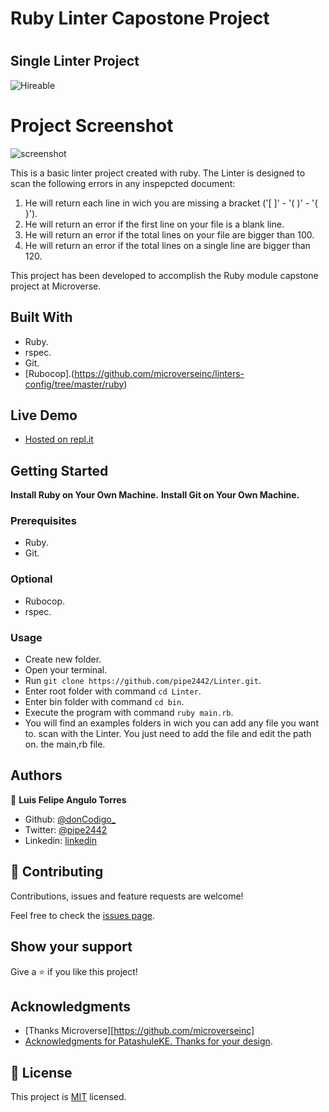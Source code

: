 # Ruby Linter Capostone Project
# 
## Single Linter Project
![Hireable](https://cdn.rawgit.com/hiendv/hireable/master/styles/default/yes.svg)

# Project Screenshot
![screenshot](https://rawcdn.githack.com/pipe2442/Linter/feature/linter/examples/linter_project_screen.PNG)


This is a basic linter project created with ruby. The Linter is designed to scan the following errors in any inspepcted document:

1. He will return each line in wich you are missing a bracket ('[ ]' - '( )' - '{ }').
2. He will return an error if the first line on your file is a blank line.
3. He will return an error if the total lines on your file are bigger than 100.
4. He will return an error if the total lines on a single line are bigger than 120.

This project has been developed to accomplish the Ruby module capstone project at Microverse.

## Built With

- Ruby.
- rspec.
- Git.
- [Rubocop].(https://github.com/microverseinc/linters-config/tree/master/ruby) 

## Live Demo

- [Hosted on repl.it](https://repl.it/@pipe2442/LINTER)

## Getting Started

**Install Ruby on Your Own Machine.**
**Install Git on Your Own Machine.**

### Prerequisites

- Ruby.
- Git.

### Optional

- Rubocop.
- rspec.

### Usage

- Create new folder.
- Open your terminal.
- Run ``` git clone https://github.com/pipe2442/Linter.git ```.
- Enter root folder with command ``` cd Linter ```.
- Enter bin folder with command ``` cd bin ```.
- Execute the program with command ``` ruby main.rb ```.
- You will find an examples folders in wich you can add any file you want to.
  scan with the Linter. You just need to add the file and edit the path on.
  the main,rb file.

## Authors

👤 **Luis Felipe Angulo Torres**

- Github: [@donCodigo_](https://github.com/donCodigo_)
- Twitter: [@pipe2442](https://twitter.com/pipe2442)
- Linkedin: [linkedin](https://www.linkedin.com/in/luis-felipe-angulo-torres-95098b139/)

## 🤝 Contributing

Contributions, issues and feature requests are welcome!

Feel free to check the [issues page](issues/).

## Show your support

Give a ⭐️ if you like this project!

## Acknowledgments

- [Thanks Microverse][https://github.com/microverseinc]
- [Acknowledgments for PatashuleKE. Thanks for your design](https://www.behance.net/gallery/25563385/PatashuleKE).
  
## 📝 License

This project is [MIT](LICENSE) licensed.
